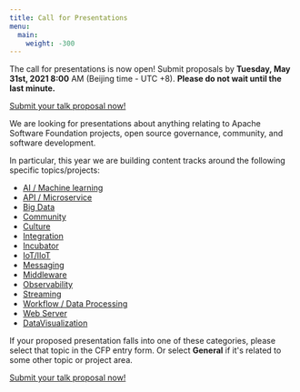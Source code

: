 ```yaml
---
title: Call for Presentations
menu:
  main:
    weight: -300
---
```

The call for presentations is now open! Submit proposals by **Tuesday, May 31st, 2021 8:00** AM (Beijing time - UTC +8). **Please do not wait until the last minute.**

[Submit your talk proposal now!](https://shimo.im/forms/6ZTBLanjqW8pY3dj/fill?channel=website)

We are looking for presentations about anything relating to Apache Software Foundation projects, open source governance, community, and software development.

In particular, this year we are building content tracks around the following specific topics/projects:

* [AI / Machine learning](tracks/ai.html)
* [API / Microservice](tracks/api.html)
* [Big Data](tracks/bigdata.html)
* [Community](tracks/community.html)
* [Culture](tracks/culture.html)
* [Integration](tracks/integration.html)
* [Incubator](tracks/incubator.html)
* [IoT/IIoT](tracks/iot.html)
* [Messaging](tracks/messaging.html)
* [Middleware](tracks/middleware.html)
* [Observability](tracks/observability.html)
* [Streaming](tracks/streaming.html)
* [Workflow / Data Processing](tracks/workflowdatagovernance.html)
* [Web Server](tracks/webserverandtomcat.html)
* [DataVisualization](tracks/datavisualization.html)

If your proposed presentation falls into one of these categories, please select that topic in the CFP entry form. Or select **General** if it's related to some other topic or project area.

[Submit your talk proposal now!](https://shimo.im/forms/6ZTBLanjqW8pY3dj/fill?channel=website)